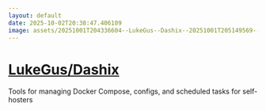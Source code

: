 ```yaml
---
layout: default
date: 2025-10-02T20:38:47.406109
image: assets/20251001T204336604--LukeGus--Dashix--20251001T205149569--cropped.png
---
```


# [LukeGus/Dashix](https://github.com/LukeGus/Dashix)

Tools for managing Docker Compose, configs, and scheduled tasks for self-hosters
